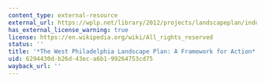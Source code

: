 ```yaml
---
content_type: external-resource
external_url: https://wplp.net/library/2012/projects/landscapeplan/index.html
has_external_license_warning: true
license: https://en.wikipedia.org/wiki/All_rights_reserved
status: ''
title: '*The West Philadelphia Landscape Plan: A Framework for Action*'
uid: 6294430d-b26d-43ec-a6b1-99264753cd75
wayback_url: ''
---
```

